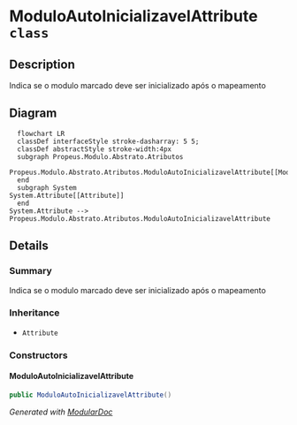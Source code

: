 # ModuloAutoInicializavelAttribute `class`

## Description
Indica se o modulo marcado deve ser inicializado após o mapeamento

## Diagram
```mermaid
  flowchart LR
  classDef interfaceStyle stroke-dasharray: 5 5;
  classDef abstractStyle stroke-width:4px
  subgraph Propeus.Modulo.Abstrato.Atributos
  Propeus.Modulo.Abstrato.Atributos.ModuloAutoInicializavelAttribute[[ModuloAutoInicializavelAttribute]]
  end
  subgraph System
System.Attribute[[Attribute]]
  end
System.Attribute --> Propeus.Modulo.Abstrato.Atributos.ModuloAutoInicializavelAttribute
```

## Details
### Summary
Indica se o modulo marcado deve ser inicializado após o mapeamento

### Inheritance
 - `Attribute`

### Constructors
#### ModuloAutoInicializavelAttribute
```csharp
public ModuloAutoInicializavelAttribute()
```

*Generated with* [*ModularDoc*](https://github.com/hailstorm75/ModularDoc)
